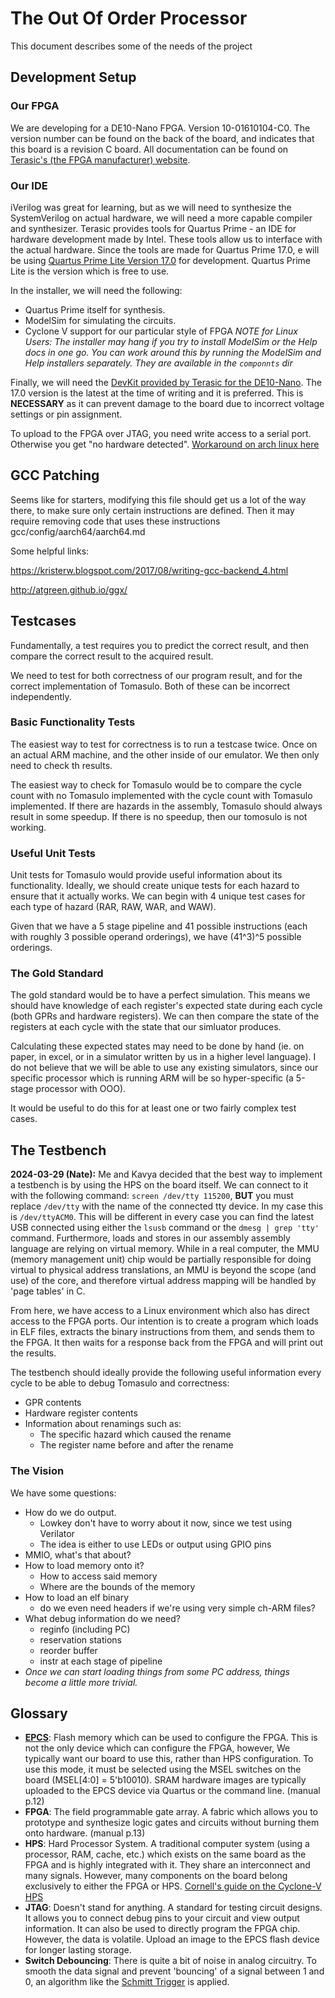 # The Out Of Order Processor
This document describes some of the needs of the project

## Development Setup

### Our FPGA
We are developing for a DE10-Nano FPGA. Version 10-01610104-C0. The version number can be found on the back of the board, and indicates that this board is a revision C board. All documentation can be found on [Terasic's (the FPGA manufacturer) website](https://www.terasic.com.tw/cgi-bin/page/archive.pl?Language=English&CategoryNo=205&No=1046&PartNo=4#contents).

### Our IDE
iVerilog was great for learning, but as we will need to synthesize the SystemVerilog on actual hardware, we will need a more capable compiler and synthesizer. Terasic provides tools for Quartus Prime - an IDE for hardware development made by Intel. These tools allow us to interface with the actual hardware. Since the tools are made for Quartus Prime 17.0, e will be using [Quartus Prime Lite Version 17.0](https://www.intel.com/content/www/us/en/software-kit/669553/intel-quartus-prime-lite-edition-design-software-version-17-0-for-linux.html) for development. Quartus Prime Lite is the version which is free to use.

In the installer, we will need the following:
- Quartus Prime itself for synthesis.
- ModelSim for simulating the circuits.
- Cyclone V support for our particular style of FPGA
*NOTE for Linux Users: The installer may hang if you try to install ModelSim or the Help docs in one go. You can work around this by running the ModelSim and Help installers separately. They are available in the `componnts` dir*

Finally, we will need the [DevKit provided by Terasic for the DE10-Nano](https://www.intel.com/content/www/us/en/design-example/714622/cyclone-v-fpga-terasic-de10-nano-development-kit-baseline-pinout.html). The 17.0 version is the latest at the time of writing and it is preferred. This is **NECESSARY** as it can prevent damage to the board due to incorrect voltage settings or pin assignment.

To upload to the FPGA over JTAG, you need write access to a serial port. Otherwise you get "no hardware detected". [Workaround on arch linux here](https://wiki.archlinux.org/title/Intel_Quartus_Prime#USB-Blaster_not_working)

## GCC Patching

Seems like for starters, modifying this file should get us a lot of the way there, to make sure only certain instructions are defined. Then it may require removing code that uses these instructions
gcc/config/aarch64/aarch64.md

Some helpful links:

https://kristerw.blogspot.com/2017/08/writing-gcc-backend_4.html

http://atgreen.github.io/ggx/

## Testcases
Fundamentally, a test requires you to predict the correct result, and then compare the correct result to the acquired result.

We need to test for both correctness of our program result, and for the correct implementation of Tomasulo. Both of these can be incorrect independently.

### Basic Functionality Tests
The easiest way to test for correctness is to run a testcase twice. Once on an actual ARM machine, and the other inside of our emulator. We then only need to check th results.

The easiest way to check for Tomasulo would be to compare the cycle count with no Tomasulo implemented with the cycle count with Tomasulo implemented. If there are hazards in the assembly, Tomasulo should always result in some speedup. If there is no speedup, then our tomosulo is not working.

### Useful Unit Tests
Unit tests for Tomasulo would provide useful information about its functionality. Ideally, we should create unique tests for each hazard to ensure that it actually works. We can begin with 4 unique test cases for each type of hazard (RAR, RAW, WAR, and WAW).

Given that we have a 5 stage pipeline and 41 possible instructions (each with roughly 3 possible operand orderings), we have (41^3)^5 possible orderings. 

### The Gold Standard
The gold standard would be to have a perfect simulation. This means we should have knowledge of each register's expected state during each cycle (both GPRs and hardware registers). We can then compare the state of the registers at each cycle with the state that our simluator produces.

Calculating these expected states may need to be done by hand (ie. on paper, in excel, or in a simulator written by us in a higher level language). I do not believe that we will be able to use any existing simulators, since our specific processor which is running ARM will be so hyper-specific (a 5-stage processor with OOO).

It would be useful to do this for at least one or two fairly complex test cases.

## The Testbench
**2024-03-29 (Nate):** Me and Kavya decided that the best way to implement a testbench is by using the HPS on the board itself. We can connect to it with the following command: `screen /dev/tty 115200`, **BUT** you must replace `/dev/tty` with the name of the connected tty device. In my case this is `/dev/ttyACM0`. This will be different in every case you can find the latest USB connected using either the `lsusb` command or the `dmesg | grep 'tty'` command.
Furthermore, loads and stores in our assembly assembly language are relying on virtual memory. While in a real computer, the MMU (memory management unit) chip would be partially responsible for doing virtual to physical address translations, an MMU is beyond the scope (and use) of the core, and therefore virtual address mapping will be handled by 'page tables' in C.

From here, we have access to a Linux environment which also has direct access to the FPGA ports. Our intention is to create a program which loads in ELF files, extracts the binary instructions from them, and sends them to the FPGA. It then waits for a response back from the FPGA and will print out the results.

The testbench should ideally provide the following useful information every cycle to be able to debug Tomasulo and correctness:
- GPR contents
- Hardware register contents
- Information about renamings such as:
  * The specific hazard which caused the rename
  * The register name before and after the rename

### The Vision
We have some questions:
- How do we do output.
  * Lowkey don't have to worry about it now, since we test using Verilator
  * The idea is either to use LEDs or output using GPIO pins
- MMIO, what's that about? 
- How to load memory onto it?
  * How to access said memory
  * Where are the bounds of the memory
- How to load an elf binary
  * do we even need headers if we're using very simple ch-ARM files?
- What debug information do we need?
  * reginfo (including PC)
  * reservation stations
  * reorder buffer
  * instr at each stage of pipeline
- *Once we can start loading things from some PC address, things become a little more trivial.*

## Glossary
- [**EPCS**](https://community.intel.com/t5/FPGA-Wiki/EPCS-Guide/ta-p/735919): Flash memory which can be used to configure the FPGA. This is not the only device which can configure the FPGA, however, We typically want our board to use this, rather than HPS configuration. To use this mode, it must be selected using the MSEL switches on the board (MSEL[4:0] = 5'b10010). SRAM hardware images are typically uploaded to the EPCS device via Quartus or the command line. (manual p.12)
- **FPGA**: The field programmable gate array. A fabric which allows you to prototype and synthesize logic gates and circuits without burning them onto hardware. (manual p.13)
- **HPS**: Hard Processor System. A traditional computer system (using a processor, RAM, cache, etc.) which exists on the same board as the FPGA and is highly integrated with it. They share an interconnect and many signals. However, many components on the board belong exclusively to either the FPGA or HPS. [Cornell's guide on the Cyclone-V HPS](https://people.ece.cornell.edu/land/courses/ece5760/DE1_SOC/HPS_INTRO_54001.pdf)
- **JTAG**: Doesn't stand for anything. A standard for testing circuit designs. It allows you to connect debug pins to your circuit and view output information. It can also be used to directly program the FPGA chip. However, the data is volatile. Upload an image to the EPCS flash device for longer lasting storage.
- **Switch Debouncing**: There is quite a bit of noise in analog circuitry. To smooth the data signal and prevent 'bouncing' of a signal between 1 and 0, an algorithm like the [Schmitt Trigger](https://en.wikipedia.org/wiki/Schmitt_trigger) is applied.
